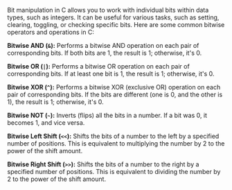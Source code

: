 Bit manipulation in C allows you to work with individual bits within data types, such as integers. It can be useful for various tasks, such as setting, clearing, toggling, or checking specific bits. Here are some common bitwise operators and operations in C:

**Bitwise AND (`&`):** Performs a bitwise AND operation on each pair of corresponding bits. If both bits are 1, the result is 1; otherwise, it's 0.

**Bitwise OR (`|`):** Performs a bitwise OR operation on each pair of corresponding bits. If at least one bit is 1, the result is 1; otherwise, it's 0.

**Bitwise XOR (`^`):** Performs a bitwise XOR (exclusive OR) operation on each pair of corresponding bits. If the bits are different (one is 0, and the other is 1), the result is 1; otherwise, it's 0.

**Bitwise NOT (`~`):** Inverts (flips) all the bits in a number. If a bit was 0, it becomes 1, and vice versa.

**Bitwise Left Shift (`<<`):** Shifts the bits of a number to the left by a specified number of positions. This is equivalent to multiplying the number by 2 to the power of the shift amount.

**Bitwise Right Shift (`>>`):** Shifts the bits of a number to the right by a specified number of positions. This is equivalent to dividing the number by 2 to the power of the shift amount.

